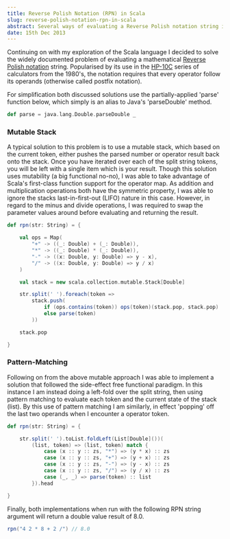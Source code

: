 ```yaml
---
title: Reverse Polish Notation (RPN) in Scala
slug: reverse-polish-notation-rpn-in-scala
abstract: Several ways of evaluating a Reverse Polish notation string in Scala.
date: 15th Dec 2013
---
```


Continuing on with my exploration of the Scala language I decided to solve the widely documented problem of evaluating a mathematical [Reverse Polish notation](http://en.wikipedia.org/wiki/Reverse_Polish_Notation) string.
Popularised by its use in the [HP-10C](http://en.wikipedia.org/wiki/HP-10C_series) series of calculators from the 1980's, the notation requires that every operator follow its operands (otherwise called postfix notation).

For simplification both discussed solutions use the partially-applied 'parse' function below, which simply is an alias to Java's 'parseDouble' method.

~~~ .scala
def parse = java.lang.Double.parseDouble _
~~~

### Mutable Stack

A typical solution to this problem is to use a mutable stack, which based on the current token, either pushes the parsed number or operator result back onto the stack.
Once you have iterated over each of the split string tokens, you will be left with a single item which is your result.
Though this solution uses mutability (a big functional no-no), I was able to take advantage of Scala's first-class function support for the operator map.
As addition and multiplication operations both have the symmetric property, I was able to ignore the stacks last-in-first-out (LIFO) nature in this case.
However, in regard to the minus and divide operations, I was required to swap the parameter values around before evaluating and returning the result.

~~~ .scala
def rpn(str: String) = {

    val ops = Map(
        "+" -> ((_: Double) + (_: Double)),
        "*" -> ((_: Double) * (_: Double)),
        "-" -> ((x: Double, y: Double) => y - x),
        "/" -> ((x: Double, y: Double) => y / x)
    )

    val stack = new scala.collection.mutable.Stack[Double]

    str.split(' ').foreach(token =>
        stack.push(
            if (ops.contains(token)) ops(token)(stack.pop, stack.pop)
            else parse(token)
        ))

    stack.pop

}
~~~

### Pattern-Matching

Following on from the above mutable approach I was able to implement a solution that followed the side-effect free functional paradigm.
In this instance I am instead doing a left-fold over the split string, then using pattern matching to evaluate each token and the current state of the stack (list).
By this use of pattern matching I am similarly, in effect 'popping' off the last two operands when I encounter a operator token.

~~~ .scala
def rpn(str: String) = {

    str.split(' ').toList.foldLeft(List[Double]())(
        (list, token) => (list, token) match {
            case (x :: y :: zs, "*") => (y * x) :: zs
            case (x :: y :: zs, "+") => (y + x) :: zs
            case (x :: y :: zs, "-") => (y - x) :: zs
            case (x :: y :: zs, "/") => (y / x) :: zs
            case (_, _) => parse(token) :: list
        }).head

}
~~~

Finally, both implementations when run with the following RPN string argument will return a double value result of 8.0.

~~~ .scala
rpn("4 2 * 8 + 2 /") // 8.0
~~~
